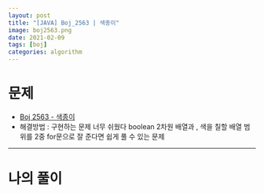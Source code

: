 ```yaml
---
layout: post
title: "[JAVA] Boj_2563 | 색종이"
image: boj2563.png
date: 2021-02-09
tags: [boj]
categories: algorithm
---
```


# 문제
- [Boj 2563 - 색종이 ](https://www.acmicpc.net/problem/2563)
- 해결방법 : 구현하는 문제 너무 쉬웠다 boolean 2차원 배열과 , 색을 칠할 배열 범위를 2중 for문으로 잘 준다면 쉽게 풀 수 있는 문제

- - -

# 나의 풀이

<script src="https://gist.github.com/Jisu-Shin/ec349f64ecf598ebdf99a4e6e3d5f862.js"></script>